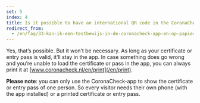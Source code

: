 ```yaml
---
set: 5
index: 4
title: Is it possible to have an international QR code in the CoronaCheck-app and on paper at the same time?
redirect_from: 
  - /en/faq/33-kan-ik-een-testbewijs-in-de-coronacheck-app-en-op-papier-hebben
---
```

Yes, that’s possible. But it won’t be necessary. As long as your certificate or entry pass is valid, it’ll stay in the app. In case something does go wrong and you’re unable to load the certificate or pass in the app, you can always print it at [www.coronacheck.nl/en/print](/en/print).

**Please note**: you can only use the CoronaCheck-app to show the certificate or entry pass of one person. So every visitor needs their own phone (with the app installed) or a printed certificate or entry pass.
